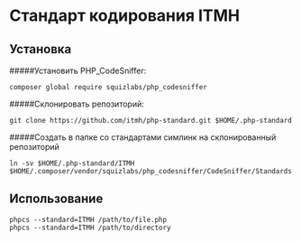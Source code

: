 Стандарт кодирования ITMH
==============================

Установка
---------

#####Установить PHP_CodeSniffer:

    composer global require squizlabs/php_codesniffer 

#####Склонировать репозиторий:

    git clone https://github.com/itmh/php-standard.git $HOME/.php-standard

#####Создать в папке со стандартами симлинк на склонированный репозиторий

    ln -sv $HOME/.php-standard/ITMH $HOME/.composer/vendor/squizlabs/php_codesniffer/CodeSniffer/Standards

Использование
-------------

    phpcs --standard=ITMH /path/to/file.php
    phpcs --standard=ITMH /path/to/directory
